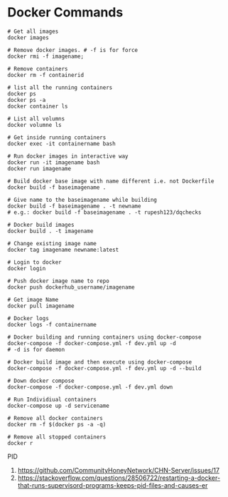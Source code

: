 # Docker Commands

```shell
# Get all images
docker images
```

```shell
# Remove docker images. # -f is for force
docker rmi -f imagename;
```

```shell
# Remove containers
docker rm -f containerid
```

```shell
# list all the running containers
docker ps
docker ps -a
docker container ls
```

```shell
# List all volumns
docker volumne ls
```

```shell
# Get inside running containers
docker exec -it containername bash
```

```shell
# Run docker images in interactive way
docker run -it imagename bash
docker run imagename
```

```shell
# Build docker base image with name different i.e. not Dockerfile
docker build -f baseimagename .
```

```shell
# Give name to the baseimagename while building
docker build -f baseimagename . -t newname
# e.g.: docker build -f baseimagename . -t rupesh123/dqchecks
```

```shell
# Docker build images
docker build . -t imagename
```

```shell
# Change existing image name
docker tag imagename newname:latest
```

```shell
# Login to docker
docker login
```

```shell
# Push docker image name to repo
docker push dockerhub_username/imagename
```

```shell
# Get image Name
docker pull imagename
```

```shell
# Docker logs
docker logs -f containername
```

```shell
# Docker building and running containers using docker-compose
docker-compose -f docker-compose.yml -f dev.yml up -d 
# -d is for daemon
```

```shell
# Docker build image and then execute using docker-compose
docker-compose -f docker-compose.yml -f dev.yml up -d --build
```

```shell
# Down docker compose
docker-compose -f docker-compose.yml -f dev.yml down
```

```shell
# Run Individiual containers
docker-compose up -d servicename
```

```shell
# Remove all docker containers
docker rm -f $(docker ps -a -q)
```

```shell
# Remove all stopped containers
docker r
```


PID <br />
1. https://github.com/CommunityHoneyNetwork/CHN-Server/issues/17
2. https://stackoverflow.com/questions/28506722/restarting-a-docker-that-runs-supervisord-programs-keeps-pid-files-and-causes-er
